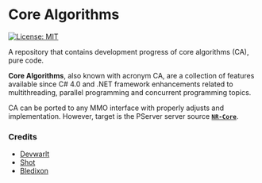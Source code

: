 # Core Algorithms
[![License: MIT][license-badge]][license]

A repository that contains development progress of core algorithms (CA), pure code.

**Core Algorithms**, also known with acronym CA, are a collection of features available since C# 4.0 and .NET framework enhancements related to multithreading, parallel programming and concurrent programming topics.

CA can be ported to any MMO interface with properly adjusts and implementation. However, target is the PServer server source [**`NR-Core`**][nr-core-ref].

### Credits
- [Devwarlt][devwarlt]
- [Shot][shot]
- [Bledixon][bledixon]

[license]: /LICENSE
[license-badge]: https://img.shields.io/badge/License-Apache%202.0-blue.svg

[nr-core-ref]: https://github.com/cp-nilly/NR-CORE

[bledixon]: https://github.com/Bledixon
[devwarlt]: https://github.com/Devwarlt
[shot]: https://github.com/ShotRotMG
